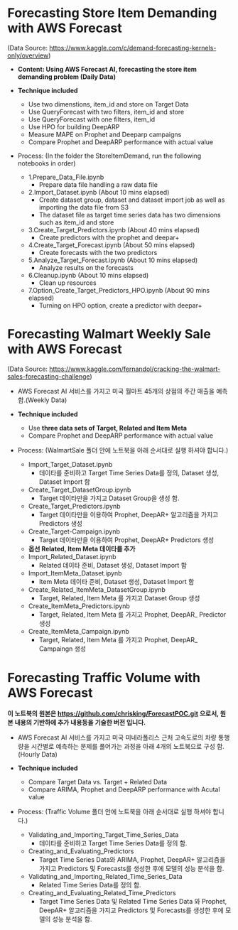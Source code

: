 # Forecasting Store Item Demanding with AWS Forecast  
(Data Source: https://www.kaggle.com/c/demand-forecasting-kernels-only/overview)

* **Content: Using AWS Forecast AI, forecasting the store item demanding problem (Daily Data)**

* **Technique included**
    * Use two dimenstions, item_id and store on Target Data
    * Use QueryForecast with two filters, item_id and store
    * Use QueryForecast with one filters, item_id 
    * Use HPO for building DeepARP 
    * Measure MAPE on Prophet and Deeparp campaigns    
    * Compare Prophet and DeepARP performance with actual value


* Process: (In the folder the StoreItemDemand, run the following notebooks in order)
    * 1.Prepare_Data_File.ipynb
        * Prepare data file handling a raw data file
    * 2.Import_Dataset.ipynb (About 10 mins elapsed)
        * Create dataset group, dataset and dataset import job as well as importing the data file from S3
        * The dataset file as target time series data has two dimensions such as item_id and store
    * 3.Create_Target_Predictors.ipynb (About 40 mins elapsed)
        * Create predictors with the prophet and deepar+ 
    * 4.Create_Target_Forecast.ipynb (About 50 mins elapsed)
        * Create forecasts with the two predictors 
    * 5.Analyze_Target_Forecast.ipynb (About 10 mins elapsed)
        * Analyze results on the forecasts
    * 6.Cleanup.ipynb (About 10 mins elapsed)
        * Clean up resources
    * 7.Option_Create_Target_Predictors_HPO.ipynb (About 90 mins elapsed)
        * Turning on HPO option, create  a predictor with deepar+ 
            

# Forecasting Walmart Weekly Sale with AWS Forecast
(Data Source: https://www.kaggle.com/fernandol/cracking-the-walmart-sales-forecasting-challenge)


*  AWS Forecast AI 서비스를 가지고 미국 월마트 45개의 상점의 주간 매출을 예측 함.(Weekly Data)

* **Technique included**
    * Use **three data sets of Target, Related and Item Meta**
    * Compare Prophet and DeepARP performance with actual value    


* Process: (WalmartSale 폴더 안에 노트북을 아래 순서대로 실행 하셔야 합니다.)
    * Import_Target_Dataset.ipynb
        * 데이타를 준비하고 Target Time Series Data를 정의, Dataset 생성, Dataset Import 함
    * Create_Target_DatasetGroup.ipynb
        * Target 데이타만을 가지고 Dataset Group을 생성 함.
    * Create_Target_Predictors.ipynb
        * Target 데이타만을 이용하여  Prophet, DeepAR+ 알고리즘을 가지고 Predictors 생성
    * Create_Target-Campaign.ipynb
        * Target 데이타만을 이용하여  Prophet, DeepAR+ Predictors 생성
    * **옵선 Related, Item Meta 데이타를 추가**
    * Import_Related_Dataset.ipynb
        * Related 데이타 준비, Dataset 생성, Dataset Import 함
    * Import_ItemMeta_Dataset.ipynb
        * Item Meta 데이타 준비, Dataset 생성, Dataset Import 함
    * Create_Related_ItemMeta_DatasetGroup.ipynb
        * Target, Related, Item Meta 를 가지고 Dataset Group 생성
    * Create_ItemMeta_Predictors.ipynb
        * Target, Related, Item Meta 를 가지고 Prophet, DeepAR_ Predictor 생성
    * Create_ItemMeta_Campaign.ipynb
        * Target, Related, Item Meta 를 가지고 Prophet, DeepAR_ Campaingn 생성    
    
# Forecasting Traffic Volume with AWS Forecast
**이 노트북의 원본은 https://github.com/chrisking/ForecastPOC.git 으로서, 원본 내용의 기반하에 추가 내용등을 기술한 버전 입니다.**

* AWS Forecast AI 서비스를 가지고 미국 미네라폴리스 근처 고속도로의 차량 통행량을 시간별로 예측하는 문제를 풀어가는 과정을 아래 4개의 노트북으로 구성 함.
(Hourly Data)


* **Technique included**
    * Compare Target Data vs. Target + Related Data
    * Compare ARIMA, Prophet and DeepARP performance with Acutal value


* Process: (Traffic Volume 폴더 안에 노트북을 아래 순서대로 실행 하셔야 합니다.)
    * Validating_and_Importing_Target_Time_Series_Data
        * 데이타를 준비하고 Target Time Series Data를 정의 함.
    * Creating_and_Evaluating_Predictors
        * Target Time Series Data와 ARIMA, Prophet, DeepAR+ 알고리즘을 가지고 Predictors 및 Forecasts를 생성한 후에 모델의 성능 분석을 함.
    * Validating_and_Importing_Related_Time_Series_Data 
        * Related Time Series Data를 정의 함.
    * Creating_and_Evaluating_Related_Time_Predictors
        * Target Time Series Data 및 Related Time Series Data 와 Prophet, DeepAR+ 알고리즘을 가지고 Predictors 및 Forecasts를 생성한 후에 모델의 성능 분석을 함.

    